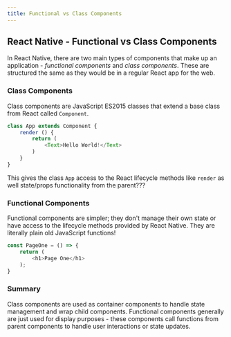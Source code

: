 ```yaml
---
title: Functional vs Class Components
---
```

## React Native - Functional vs Class Components

In React Native, there are two main types of components that make up an application - *functional components* and *class components*. These are structured the same as they would be in a regular React app for the web.

### Class Components

Class components are JavaScript ES2015 classes that extend a base class from React called `Component`.

```js
class App extends Component {
    render () {
        return (
            <Text>Hello World!</Text>
        )
    }
}
```

This gives the class `App` access to the React lifecycle methods like `render` as well state/props functionality from the parent???

### Functional Components

Functional components are simpler; they don't manage their own state or have access to the lifecycle methods provided by React Native. They are literally plain old JavaScript functions!

```js
const PageOne = () => {
    return (
        <h1>Page One</h1>
    );
}
```

### Summary

Class components are used as container components to handle state management and wrap child components. Functional components generally are just used for display purposes - these components call functions from parent components to handle user interactions or state updates.
